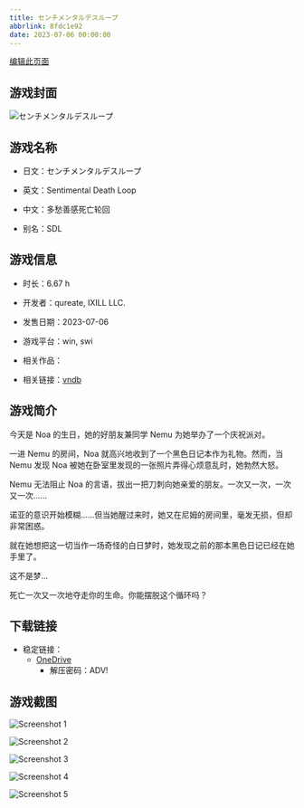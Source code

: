 ```yaml
---
title: センチメンタルデスループ
abbrlink: 8fdc1e92
date: 2023-07-06 00:00:00
---
```

[编辑此页面](https://github.com/ACG-3/ADV3-source/blob/main/source/_posts/games/%E3%82%BB%E3%83%B3%E3%83%81%E3%83%A1%E3%83%B3%E3%82%BF%E3%83%AB%E3%83%87%E3%82%B9%E3%83%AB%E3%83%BC%E3%83%97.md)

## 游戏封面

![センチメンタルデスループ](https://pan.timero.xyz/onedrive/img_lib_001/%E3%82%BB%E3%83%B3%E3%83%81%E3%83%A1%E3%83%B3%E3%82%BF%E3%83%AB%E3%83%87%E3%82%B9%E3%83%AB%E3%83%BC%E3%83%97_cover.avif)


## 游戏名称

- 日文：センチメンタルデスループ
- 英文：Sentimental Death Loop
- 中文：多愁善感死亡轮回

- 别名：SDL


## 游戏信息

- 时长：6.67 h
- 开发者：qureate, IXILL LLC.
- 发售日期：2023-07-06
- 游戏平台：win, swi
- 相关作品：

- 相关链接：[vndb](https://vndb.org/v45355)


## 游戏简介

今天是 Noa 的生日，她的好朋友兼同学 Nemu 为她举办了一个庆祝派对。

一进 Nemu 的房间，Noa 就高兴地收到了一个黑色日记本作为礼物。然而，当 Nemu 发现 Noa 被她在卧室里发现的一张照片弄得心烦意乱时，她勃然大怒。

Nemu 无法阻止 Noa 的言语，拔出一把刀刺向她亲爱的朋友。一次又一次，一次又一次......

诺亚的意识开始模糊......但当她醒过来时，她又在尼姆的房间里，毫发无损，但却非常困惑。

就在她想把这一切当作一场奇怪的白日梦时，她发现之前的那本黑色日记已经在她手里了。

这不是梦...

死亡一次又一次地夺走你的生命。你能摆脱这个循环吗？




## 下载链接

- 稳定链接：
    - [OneDrive](https://pan.timero.xyz/onedrive/adv_lib_001/%E3%82%BB%E3%83%B3%E3%83%81%E3%83%A1%E3%83%B3%E3%82%BF%E3%83%AB%E3%83%87%E3%82%B9%E3%83%AB%E3%83%BC%E3%83%97)
        - 解压密码：ADV!



## 游戏截图


![Screenshot 1](https://pan.timero.xyz/onedrive/img_lib_001/%E3%82%BB%E3%83%B3%E3%83%81%E3%83%A1%E3%83%B3%E3%82%BF%E3%83%AB%E3%83%87%E3%82%B9%E3%83%AB%E3%83%BC%E3%83%97_Screenshot_1.avif)

![Screenshot 2](https://pan.timero.xyz/onedrive/img_lib_001/%E3%82%BB%E3%83%B3%E3%83%81%E3%83%A1%E3%83%B3%E3%82%BF%E3%83%AB%E3%83%87%E3%82%B9%E3%83%AB%E3%83%BC%E3%83%97_Screenshot_2.avif)

![Screenshot 3](https://pan.timero.xyz/onedrive/img_lib_001/%E3%82%BB%E3%83%B3%E3%83%81%E3%83%A1%E3%83%B3%E3%82%BF%E3%83%AB%E3%83%87%E3%82%B9%E3%83%AB%E3%83%BC%E3%83%97_Screenshot_3.avif)

![Screenshot 4](https://pan.timero.xyz/onedrive/img_lib_001/%E3%82%BB%E3%83%B3%E3%83%81%E3%83%A1%E3%83%B3%E3%82%BF%E3%83%AB%E3%83%87%E3%82%B9%E3%83%AB%E3%83%BC%E3%83%97_Screenshot_4.avif)

![Screenshot 5](https://pan.timero.xyz/onedrive/img_lib_001/%E3%82%BB%E3%83%B3%E3%83%81%E3%83%A1%E3%83%B3%E3%82%BF%E3%83%AB%E3%83%87%E3%82%B9%E3%83%AB%E3%83%BC%E3%83%97_Screenshot_5.avif)

